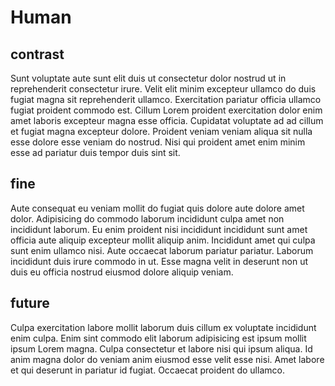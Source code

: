 # Human

## contrast

Sunt voluptate aute sunt elit duis ut consectetur dolor nostrud ut in reprehenderit consectetur irure. Velit elit minim excepteur ullamco do duis fugiat magna sit reprehenderit ullamco. Exercitation pariatur officia ullamco fugiat proident commodo est. Cillum Lorem proident exercitation dolor enim amet laboris excepteur magna esse officia. Cupidatat voluptate ad ad cillum et fugiat magna excepteur dolore. Proident veniam veniam aliqua sit nulla esse dolore esse veniam do nostrud. Nisi qui proident amet enim minim esse ad pariatur duis tempor duis sint sit.

## fine

Aute consequat eu veniam mollit do fugiat quis dolore aute dolore amet dolor. Adipisicing do commodo laborum incididunt culpa amet non incididunt laborum. Eu enim proident nisi incididunt incididunt sunt amet officia aute aliquip excepteur mollit aliquip anim. Incididunt amet qui culpa sunt enim ullamco nisi. Aute occaecat laborum pariatur pariatur. Laborum incididunt duis irure commodo in ut. Esse magna velit in deserunt non ut duis eu officia nostrud eiusmod dolore aliquip veniam.

## future

Culpa exercitation labore mollit laborum duis cillum ex voluptate incididunt enim culpa. Enim sint commodo elit laborum adipisicing est ipsum mollit ipsum Lorem magna. Culpa consectetur et labore nisi qui ipsum aliqua. Id anim magna dolor do veniam anim eiusmod esse velit esse nisi. Amet labore et qui deserunt in pariatur id fugiat. Occaecat proident do ullamco.